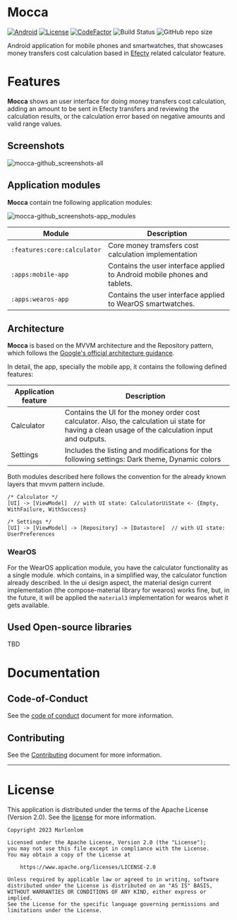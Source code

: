 # Mocca

[![Android](https://img.shields.io/badge/API-33%2B-blue?logo=android-studio)]()
[![License](https://img.shields.io/badge/License-Apache_2.0-blue.svg)](https://opensource.org/licenses/Apache-2.0)
[![CodeFactor](https://www.codefactor.io/repository/github/marlonlom/mocca/badge/main)](https://www.codefactor.io/repository/github/marlonlom/mocca/overview/main)
![Build Status](https://img.shields.io/github/actions/workflow/status/marlonlom/mocca/build.yml)
![GitHub repo size](https://img.shields.io/github/repo-size/marlonlom/mocca)

Android application for mobile phones and smartwatches, that showcases money transfers cost calculation based in [Efecty](https://www.efecty.com.co/web/giros-nacionales) related calculator feature.

# Features

**Mocca** shows an user interface for doing money transfers cost calculation, adding an amount to be sent in Efecty transfers and reviewing the calculation results, or the calculation error based on negative amounts and valid range values.

## Screenshots

![mocca-github_screenshots-all](https://github.com/marlonlom/mocca/assets/1868030/e6df18fe-60e0-4b4d-9939-8ed519aed88c)

## Application modules

**Mocca** contain tne following application modules:

![mocca-github_screenshots-app_modules](https://github.com/marlonlom/mocca/assets/1868030/0cea31f4-f8f7-438c-9738-43387b03566a)

| Module                      | Description                                                               |
|-----------------------------|---------------------------------------------------------------------------|
| `:features:core:calculator` | Core money tramsfers cost calculation implementation                      |
| `:apps:mobile-app`          | Contains the user interface applied to Android mobile phones and tablets. |
| `:apps:wearos-app`          | Contains the user interface applied to WearOS smartwatches.               |

## Architecture

**Mocca** is based on the MVVM architecture and the Repository pattern, which follows the [Google's official architecture guidance](https://developer.android.com/topic/architecture).

In detail, the app, specially the mobile app, it contains the following defined features:

| Application feature | Description                                                                                                                                        |
|---------------------|----------------------------------------------------------------------------------------------------------------------------------------------------|
| Calculator          | Contains the UI for the money order cost calculator. Also, the calculation ui state for having a clean usage of the calculation input and outputs. |
| Settings            | Includes the listing and modifications for the following settings: Dark theme, Dynamic colors                                                      |

Both modules described here follows the convention for the already known layers that mvvm pattern include.

```
/* Calculator */
[UI] -> [ViewModel]  // with UI state: CalculatorUiState <- {Empty, WithFailure, WithSuccess}

/* Settings */
[UI] -> [ViewModel] -> [Repository] -> [Datastore]  // with UI state: UserPreferences

```


### WearOS

For the WearOS application module, you have the calculator functionality as a single module. which contains, in a simplified way, the calculator function already described.
In the ui design aspect, the material design current implementation (the compose-material library for wearos) works fine, but, in the future, it will be applied the `material3` implementation for wearos whet it gets available.

## Used Open-source libraries
TBD

# Documentation

## Code-of-Conduct

See the [code of conduct](CODE_OF_CONDUCT.md) document for more information.

## Contributing

See the [Contributing](CONTRIBUTING.md) document for more information.

<hr/>

# License

This application is distributed under the terms of the Apache License (Version 2.0). See the [license](LICENSE) for more
information.

```
Copyright 2023 Marlonlom

Licensed under the Apache License, Version 2.0 (the "License");
you may not use this file except in compliance with the License.
You may obtain a copy of the License at

    https://www.apache.org/licenses/LICENSE-2.0

Unless required by applicable law or agreed to in writing, software
distributed under the License is distributed on an "AS IS" BASIS,
WITHOUT WARRANTIES OR CONDITIONS OF ANY KIND, either express or implied.
See the License for the specific language governing permissions and
limitations under the License.
```
